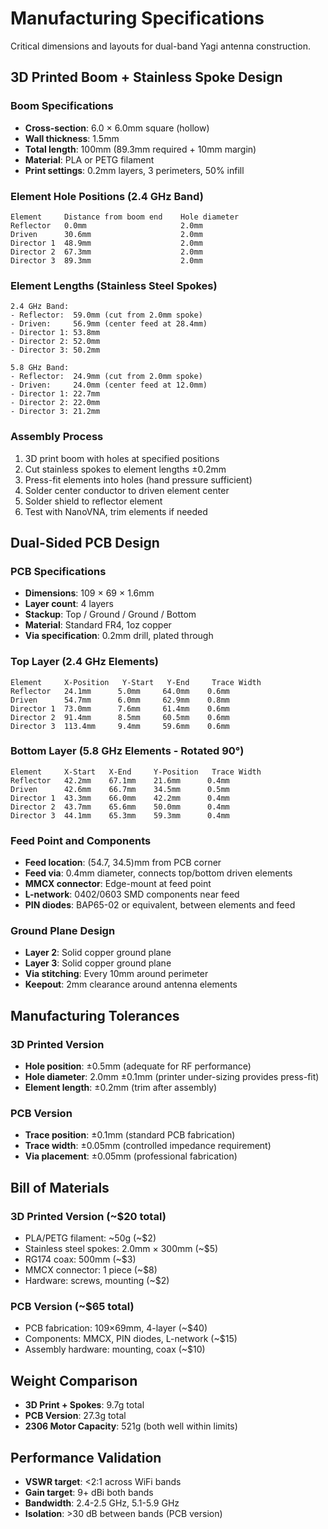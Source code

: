 # Manufacturing Specifications

Critical dimensions and layouts for dual-band Yagi antenna construction.

## 3D Printed Boom + Stainless Spoke Design

### Boom Specifications
- **Cross-section**: 6.0 × 6.0mm square (hollow)
- **Wall thickness**: 1.5mm
- **Total length**: 100mm (89.3mm required + 10mm margin)
- **Material**: PLA or PETG filament
- **Print settings**: 0.2mm layers, 3 perimeters, 50% infill

### Element Hole Positions (2.4 GHz Band)
```
Element     Distance from boom end    Hole diameter
Reflector   0.0mm                     2.0mm
Driven      30.6mm                    2.0mm  
Director 1  48.9mm                    2.0mm
Director 2  67.3mm                    2.0mm
Director 3  89.3mm                    2.0mm
```

### Element Lengths (Stainless Steel Spokes)
```
2.4 GHz Band:
- Reflector:  59.0mm (cut from 2.0mm spoke)
- Driven:     56.9mm (center feed at 28.4mm)
- Director 1: 53.8mm
- Director 2: 52.0mm  
- Director 3: 50.2mm

5.8 GHz Band:
- Reflector:  24.9mm (cut from 2.0mm spoke)
- Driven:     24.0mm (center feed at 12.0mm)
- Director 1: 22.7mm
- Director 2: 22.0mm
- Director 3: 21.2mm
```

### Assembly Process
1. 3D print boom with holes at specified positions
2. Cut stainless spokes to element lengths ±0.2mm
3. Press-fit elements into holes (hand pressure sufficient)
4. Solder center conductor to driven element center
5. Solder shield to reflector element
6. Test with NanoVNA, trim elements if needed

## Dual-Sided PCB Design

### PCB Specifications
- **Dimensions**: 109 × 69 × 1.6mm
- **Layer count**: 4 layers
- **Stackup**: Top / Ground / Ground / Bottom
- **Material**: Standard FR4, 1oz copper
- **Via specification**: 0.2mm drill, plated through

### Top Layer (2.4 GHz Elements)
```
Element     X-Position   Y-Start   Y-End     Trace Width
Reflector   24.1mm      5.0mm     64.0mm    0.6mm
Driven      54.7mm      6.0mm     62.9mm    0.8mm
Director 1  73.0mm      7.6mm     61.4mm    0.6mm
Director 2  91.4mm      8.5mm     60.5mm    0.6mm
Director 3  113.4mm     9.4mm     59.6mm    0.6mm
```

### Bottom Layer (5.8 GHz Elements - Rotated 90°)
```
Element     X-Start   X-End     Y-Position   Trace Width
Reflector   42.2mm    67.1mm    21.6mm      0.4mm
Driven      42.6mm    66.7mm    34.5mm      0.5mm
Director 1  43.3mm    66.0mm    42.2mm      0.4mm
Director 2  43.7mm    65.6mm    50.0mm      0.4mm
Director 3  44.1mm    65.3mm    59.3mm      0.4mm
```

### Feed Point and Components
- **Feed location**: (54.7, 34.5)mm from PCB corner
- **Feed via**: 0.4mm diameter, connects top/bottom driven elements
- **MMCX connector**: Edge-mount at feed point
- **L-network**: 0402/0603 SMD components near feed
- **PIN diodes**: BAP65-02 or equivalent, between elements and feed

### Ground Plane Design
- **Layer 2**: Solid copper ground plane
- **Layer 3**: Solid copper ground plane
- **Via stitching**: Every 10mm around perimeter
- **Keepout**: 2mm clearance around antenna elements

## Manufacturing Tolerances

### 3D Printed Version
- **Hole position**: ±0.5mm (adequate for RF performance)
- **Hole diameter**: 2.0mm ±0.1mm (printer under-sizing provides press-fit)
- **Element length**: ±0.2mm (trim after assembly)

### PCB Version
- **Trace position**: ±0.1mm (standard PCB fabrication)
- **Trace width**: ±0.05mm (controlled impedance requirement)
- **Via placement**: ±0.05mm (professional fabrication)

## Bill of Materials

### 3D Printed Version (~$20 total)
- PLA/PETG filament: ~50g (~$2)
- Stainless steel spokes: 2.0mm × 300mm (~$5)
- RG174 coax: 500mm (~$3)
- MMCX connector: 1 piece (~$8)
- Hardware: screws, mounting (~$2)

### PCB Version (~$65 total)
- PCB fabrication: 109×69mm, 4-layer (~$40)
- Components: MMCX, PIN diodes, L-network (~$15)
- Assembly hardware: mounting, coax (~$10)

## Weight Comparison
- **3D Print + Spokes**: 9.7g total
- **PCB Version**: 27.3g total
- **2306 Motor Capacity**: 521g (both well within limits)

## Performance Validation
- **VSWR target**: <2:1 across WiFi bands
- **Gain target**: 9+ dBi both bands
- **Bandwidth**: 2.4-2.5 GHz, 5.1-5.9 GHz
- **Isolation**: >30 dB between bands (PCB version)